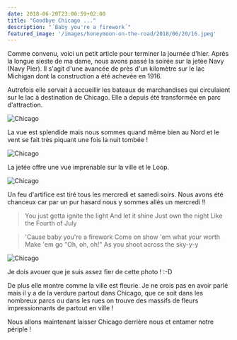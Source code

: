 ```yaml
---
date: 2018-06-20T23:00:59+02:00
title: "Goodbye Chicago ..."
description: "´Baby you're a firework´"
featured_image: '/images/honeymoon-on-the-road/2018/06/20/16.jpeg'
---
```


Comme convenu, voici un petit article pour terminer la journée d'hier. Après la longue sieste de ma dame, nous avons passé la soirée sur la jetée Navy (Navy Pier). Il s'agit d'une avancée de près d'un kilomètre sur le lac Michigan dont la construction a été achevée en 1916.

Autrefois elle servait à accueillir les bateaux de marchandises qui circulaient sur le lac à destination de Chicago. Elle a depuis été transformée en parc d'attraction.

![Chicago](/images/honeymoon-on-the-road/2018/06/20/13.jpeg)

La vue est splendide mais nous sommes quand même bien au Nord et le vent se fait très piquant une fois la nuit tombée !

![Chicago](/images/honeymoon-on-the-road/2018/06/20/14.jpeg)

La jetée offre une vue imprenable sur la ville et le Loop.

![Chicago](/images/honeymoon-on-the-road/2018/06/20/15.jpeg)

Un feu d'artifice est tiré tous les mercredi et samedi soirs. Nous avons été chanceux car par un pur hasard nous y sommes allés un mercredi !!

> You just gotta ignite the light
> And let it shine
> Just own the night
> Like the Fourth of July

> 'Cause baby you're a firework
> Come on show 'em what your worth
> Make 'em go "Oh, oh, oh!"
> As you shoot across the sky-y-y

 

![Chicago](/images/honeymoon-on-the-road/2018/06/20/16.jpeg)

Je dois avouer que je suis assez fier de cette photo ! :-D

De plus elle montre comme la ville est fleurie. Je ne crois pas en avoir parlé mais il y a de la verdure partout dans Chicago, que ce soit dans les nombreux parcs ou dans les rues on trouve des massifs de fleurs impressionnants de partout en ville !

Nous allons maintenant laisser Chicago derrière nous et entamer notre périple !